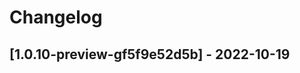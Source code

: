# Changelog

<!-- Do not change the line immediately below this comment, the build system will replace it with the actual version and date. -->

## [1.0.10-preview-gf5f9e52d5b] - 2022-10-19

